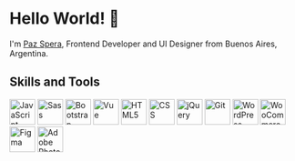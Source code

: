 # Hello World! 👋

I'm [Paz Spera](https://pazspera.github.io/portfolio/), Frontend Developer and UI Designer from Buenos Aires, Argentina.

## Skills and Tools

<p> 
<img src="https://cdn.jsdelivr.net/gh/devicons/devicon/icons/javascript/javascript-original.svg" width="45px" height="45px" title="JavaScript" alt="JavaScript"/>
<img src="https://cdn.jsdelivr.net/gh/devicons/devicon/icons/sass/sass-original.svg" width="45px" height="45px" title="Sass" alt="Sass"/>
<img src="https://cdn.jsdelivr.net/gh/devicons/devicon/icons/bootstrap/bootstrap-original.svg" width="45px" height="45px" title="Bootstrap" alt="Bootstrap"/>
<img src="https://cdn.jsdelivr.net/gh/devicons/devicon/icons/vuejs/vuejs-original.svg" width="45px" height="45px" title="Vue" alt="Vue"/>
<img src="https://cdn.jsdelivr.net/gh/devicons/devicon/icons/html5/html5-original.svg" width="45px" height="45px" title="HTML5" alt="HTML5"/>
<img src="https://cdn.jsdelivr.net/gh/devicons/devicon/icons/css3/css3-original-wordmark.svg" width="45px" height="45px" title="CSS" alt="CSS"/>
<img src="https://cdn.jsdelivr.net/gh/devicons/devicon/icons/jquery/jquery-original-wordmark.svg" width="45px" height="45px" title="jQuery" alt="jQuery"/>
<img src="https://cdn.jsdelivr.net/gh/devicons/devicon/icons/git/git-original.svg" width="45px" height="45px" title="Git" alt="Git"/>
<img src="https://cdn.jsdelivr.net/gh/devicons/devicon/icons/wordpress/wordpress-plain-wordmark.svg" width="45px" height="45px" title="WordPress" alt="WordPress"/>
<img src="https://cdn.jsdelivr.net/gh/devicons/devicon/icons/woocommerce/woocommerce-original-wordmark.svg" width="45px" height="45px" title="WooCommerce" alt="WooCommerce"/>
<img src="https://cdn.jsdelivr.net/gh/devicons/devicon/icons/figma/figma-original.svg" width="45px" height="45px" title="Figma" alt="Figma"/>
<img src="https://cdn.jsdelivr.net/gh/devicons/devicon/icons/photoshop/photoshop-plain.svg" width="45px" height="45px" title="Adobe Photoshop" alt="Adobe Photoshop"/>
</p>

<!--
**pazspera/pazspera** is a ✨ _special_ ✨ repository because its `README.md` (this file) appears on your GitHub profile.

Here are some ideas to get you started:

- 🔭 I’m currently working on ...
- 🌱 I’m currently learning ...
- 👯 I’m looking to collaborate on ...
- 🤔 I’m looking for help with ...
- 💬 Ask me about ...
- 📫 How to reach me: ...
- 😄 Pronouns: ...
- ⚡ Fun fact: ...
  -->
